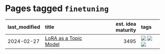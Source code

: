 # Pages tagged `finetuning`

|last_modified|title|est. idea maturity|tags
|:---|:---|---:|:---|
|2024-02-27|[LoRA as a Topic Model](../lora_lda.md)|3495|[![](https://img.shields.io/badge/tag-experimental-c6963e)](../tags/experimental.md) [![](https://img.shields.io/badge/tag-finetuning-496a1)](../tags/finetuning.md) [![](https://img.shields.io/badge/tag-nlp-683f3)](../tags/nlp.md)|